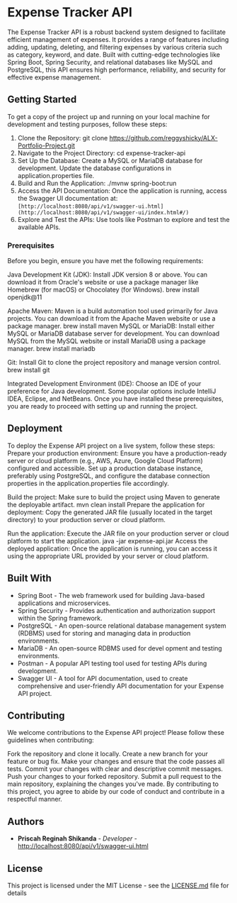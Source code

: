 # Expense Tracker API

The Expense Tracker API is a robust backend system designed to facilitate efficient management of expenses. 
It provides a range of features including adding, updating, deleting, and filtering expenses by various 
criteria such as category, keyword, and date. Built with cutting-edge technologies like Spring Boot, Spring Security, 
and relational databases like MySQL and PostgreSQL, this API ensures high performance, reliability, and security for 
effective expense management.
## Getting Started

To get a copy of the project up and running on your local machine for development and testing purposes, follow these steps:
1. Clone the Repository:
   git clone https://github.com/reggyshicky/ALX-Portfolio-Project.git
2. Navigate to the Project Directory:
   cd expense-tracker-api
3. Set Up the Database:
   Create a MySQL or MariaDB database for development.
   Update the database configurations in application.properties file.
4. Build and Run the Application:
   ./mvnw spring-boot:run
5. Access the API Documentation:
   Once the application is running, access the Swagger UI documentation at:
   `[http://localhost:8080/api/v1/swagger-ui.html](http://localhost:8080/api/v1/swagger-ui/index.html#/)`
6. Explore and Test the APIs:
   Use tools like Postman to explore and test the available APIs.

### Prerequisites

Before you begin, ensure you have met the following requirements:

Java Development Kit (JDK): Install JDK version 8 or above. You can download it from Oracle's website or use a package manager like Homebrew (for macOS) or Chocolatey (for Windows).
brew install openjdk@11

Apache Maven: Maven is a build automation tool used primarily for Java projects. You can download it from the Apache Maven website or use a package manager.
brew install maven
MySQL or MariaDB: Install either MySQL or MariaDB database server for development. You can download MySQL from the MySQL website or install MariaDB using a package manager.
brew install mariadb

Git: Install Git to clone the project repository and manage version control.
brew install git

Integrated Development Environment (IDE): Choose an IDE of your preference for Java development. Some popular options include IntelliJ IDEA, Eclipse, and NetBeans.
Once you have installed these prerequisites, you are ready to proceed with setting up and running the project.

## Deployment

To deploy the Expense API project on a live system, follow these steps:
Prepare your production environment:
Ensure you have a production-ready server or cloud platform (e.g., AWS, Azure, Google Cloud Platform) configured and accessible.
Set up a production database instance, preferably using PostgreSQL, and configure the database connection properties in the application.properties file accordingly.

Build the project:
Make sure to build the project using Maven to generate the deployable artifact.
mvn clean install
Prepare the application for deployment:
Copy the generated JAR file (usually located in the target directory) to your production server or cloud platform.

Run the application:
Execute the JAR file on your production server or cloud platform to start the application.
java -jar expense-api.jar
Access the deployed application:
Once the application is running, you can access it using the appropriate URL provided by your server or cloud platform.

## Built With

- Spring Boot - The web framework used for building Java-based applications and microservices. 
- Spring Security - Provides authentication and authorization support within the Spring framework. 
- PostgreSQL - An open-source relational database management system (RDBMS) used for storing and managing data in production environments. 
- MariaDB - An open-source RDBMS used for devel opment and testing environments. 
- Postman - A popular API testing tool used for testing APIs during development. 
- Swagger UI - A tool for API documentation, used to create comprehensive and user-friendly API documentation for your Expense API project.

## Contributing

We welcome contributions to the Expense API project! Please follow these guidelines when contributing:

Fork the repository and clone it locally.
Create a new branch for your feature or bug fix.
Make your changes and ensure that the code passes all tests.
Commit your changes with clear and descriptive commit messages.
Push your changes to your forked repository.
Submit a pull request to the main repository, explaining the changes you've made.
By contributing to this project, you agree to abide by our code of conduct and contribute in a respectful manner.

## Authors

* **Priscah Reginah Shikanda** - *Developer* - [http://localhost:8080/api/v1/swagger-ui.html](http://localhost:8080/api/v1/swagger-ui/index.html#/)

## License

This project is licensed under the MIT License - see the [LICENSE.md](LICENSE.md) file for details

